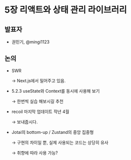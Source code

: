 # 5장 리액트와 상태 관리 라이브러리

## 발표자

- 권민기, @mingi1123

## 논의

- SWR
    
    → Next.js에서 밀어주고 있음. 
    
- 5.2.3 useState와 Context를 동시에 사용해 보기
    
    → 한번씩 실습 해보시길 추천
    
- recoil 마지막 업데이트 작년 4월
    
    → 보내줍시다.
    
- Jotai의 bottom-up / Zustand의 중앙 집중형
    
    → 구현의 차이일 뿐, 실제 사용되는 코드는 상당히 유사
    
    → 취향에 따라 사용 가능?
    
